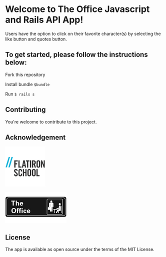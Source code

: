 
# Welcome to The Office Javascript and Rails API App! 

Users have the option to click on their favorite character(s) by selecting the like button and quotes button. 

## To get started, please follow the instructions below:

Fork this repository 

Install bundle `$bundle`

Run `$ rails s` 

## Contributing

You're welcome to contribute to this project. 

## Acknowledgement

![](images/flatiron_img.png)

![](images/the_office.png)

## License

The app is available as open source under the terms of the MIT License.

